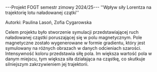 ---Projekt FOGT semestr zimowy 2024/25---
''Wpływ siły Lorentza na trajektorię lotu naładowanej czątki''

Autorki: Paulina Lasoń, Zofia Cygarowska

Celem projektu było stworzenie symulacji przedstawiającej ruch naładowanej cząstki poruszającej się w polu magnetycznym. 
Pole magnetyczne zostało wygenerowane w formie gradientu, który jest symulowany na różnych obrazach w danych odcieniach szarości.
Intensywność koloru przedstawia siłę pola. Im większa wartość pola w danym miejscu, tym większa siła działająca na cząstkę, co skutkuje silniejszym zakrzywieniem jej trajektorii.

